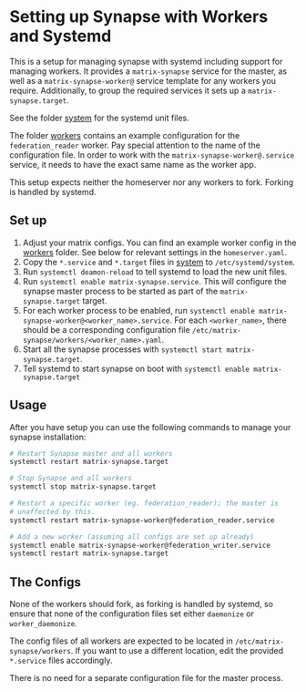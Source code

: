 # Setting up Synapse with Workers and Systemd

This is a setup for managing synapse with systemd including support for
managing workers. It provides a `matrix-synapse` service for the master, as
well as a `matrix-synapse-worker@` service template for any workers you
require. Additionally, to group the required services it sets up a
`matrix-synapse.target`.

See the folder [system](system) for the systemd unit files.

The folder [workers](workers) contains an example configuration for the
`federation_reader` worker. Pay special attention to the name of the
configuration file. In order to work with the `matrix-synapse-worker@.service`
service, it needs to have the exact same name as the worker app.

This setup expects neither the homeserver nor any workers to fork. Forking is
handled by systemd.

## Set up

1. Adjust your matrix configs. You can find an example worker config in the
[workers](workers) folder. See below for relevant settings in the
`homeserver.yaml`.
1. Copy the `*.service` and `*.target` files in [system](system) to
`/etc/systemd/system`.
1. Run `systemctl deamon-reload` to tell systemd to load the new unit files.
1. Run `systemctl enable matrix-synapse.service`. This will configure the
synapse master process to be started as part of the `matrix-synapse.target`
target.
1. For each worker process to be enabled, run `systemctl enable
matrix-synapse-worker@<worker_name>.service`. For each `<worker_name>`, there
should be a corresponding configuration file
`/etc/matrix-synapse/workers/<worker_name>.yaml`.
1. Start all the synapse processes with `systemctl start matrix-synapse.target`.
1. Tell systemd to start synapse on boot with `systemctl enable matrix-synapse.target`

## Usage

After you have setup you can use the following commands to manage your synapse
installation:

```sh
# Restart Synapse master and all workers
systemctl restart matrix-synapse.target

# Stop Synapse and all workers
systemctl stop matrix-synapse.target

# Restart a specific worker (eg. federation_reader); the master is
# unaffected by this.
systemctl restart matrix-synapse-worker@federation_reader.service

# Add a new worker (assuming all configs are set up already)
systemctl enable matrix-synapse-worker@federation_writer.service
systemctl restart matrix-synapse.target
```

## The Configs

None of the workers should fork, as forking is handled by systemd, so ensure
that none of the configuration files set either `daemonize` or
`worker_daemonize`.

The config files of all workers are expected to be located in
`/etc/matrix-synapse/workers`. If you want to use a different location, edit
the provided `*.service` files accordingly.

There is no need for a separate configuration file for the master process.
